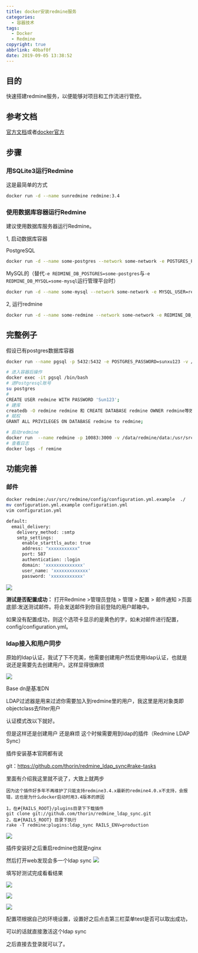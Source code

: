 ```yaml
---
title: docker安装redmine服务
categories:
  - 容器技术
tags:
  - Docker
  - Redmine
copyright: true
abbrlink: 40baf0f
date: 2019-09-05 13:38:52
---
```


## 目的

快速搭建redmine服务，以便能够对项目和工作流进行管控。



## 参考文档

[官方文档](https://hub.docker.com/_/redmine)或者[docker官方](https://docs.docker.com/samples/library/redmine/)

<!--more-->



## 步骤

### 用SQLite3运行Redmine

这是最简单的方式

```bash
docker run -d --name sunredmine redmine:3.4
```

### 使用数据库容器运行Redmine

建议使用数据库服务器运行Redmine。

1, 启动数据库容器

PostgreSQL

```bash
docker run -d --name some-postgres --network some-network -e POSTGRES_PASSWORD=secret -e POSTGRES_USER=redmine postgres
```

MySQL的（替代`-e REDMINE_DB_POSTGRES=some-postgres`与`-e REDMINE_DB_MYSQL=some-mysql`运行管理平台时）

```bash
docker run -d --name some-mysql --network some-network -e MYSQL_USER=redmine -e MYSQL_PASSWORD=secret -e MYSQL_DATABASE=redmine -e MYSQL_RANDOM_ROOT_PASSWORD=1 mysql:5.7
```

2, 运行redmine

```bash
docker run -d --name some-redmine --network some-network -e REDMINE_DB_POSTGRES=some-postgres -e REDMINE_DB_USERNAME=redmine -e REDMINE_DB_PASSWORD=secret redmine
```



## 完整例子

假设已有postgres数据库容器

```bash
docker run --name pgsql -p 5432:5432 -e POSTGRES_PASSWORD=sunxu123 -v /data/postgres:/var/lib/postgresql/data -d postgres:9.4

# 进入容器后操作
docker exec -it pgsql /bin/bash
# 进Postgresql账号
su postgres
#
CREATE USER redmine WITH PASSWORD 'Sun123';
# 建库
createdb -O redmine redmine 和 CREATE DATABASE redmine OWNER redmine等效,二选一即可
# 赋权
GRANT ALL PRIVILEGES ON DATABASE redmine to redmine;

# 启动redmine
docker run  --name redmine -p 10083:3000 -v /data/redmine/data:/usr/src/redmine/files --link pgsql:remine -d redmine:3.4
# 查看日志
docker logs -f remine
```



## 功能完善

### 邮件

```bash
docker redmine:/usr/src/redmine/config/configuration.yml.example  ./
mv configuration.yml.example configuration.yml
vim configuration.yml

default:
  email_delivery:
    delivery_method: :smtp
    smtp_settings:
      enable_starttls_auto: true
      address: "xxxxxxxxxxx"
      port: 587
      authentication: :login
      domain: 'xxxxxxxxxxxxxx'
      user_name: 'xxxxxxxxxxxxx'
      password: 'xxxxxxxxxxxx'

```

![](docker安装redmine服务/1.png)

**测试是否配置成功：**
打开Redmine >管理员登陆 > 管理 > 配置 > 邮件通知 >页面底部:发送测试邮件。将会发送邮件到你目前登陆的用户邮箱中。

如果没有配置成功，则这个选项卡显示的是黄色的字，如未对邮件进行配置，config/configuration.yml。

### ldap接入和用户同步

原始的ldap认证，我试了下不完美，他需要创建用户然后使用ldap认证，也就是说还是需要先去创建用户。这样显得很麻烦

![](docker安装redmine服务/2.png)

Base dn是基准DN

LDAP过滤器是用来过滤你需要加入到redmine里的用户，我这里是用对象类即objectclass去filter用户

认证模式改以下就好。

但是这样还是创建用户 还是麻烦 这个时候需要用到ldap的插件（Redmine LDAP Sync）

插件安装基本官网都有说

git：https://github.com/thorin/redmine_ldap_sync#rake-tasks

里面有介绍我这里就不说了，大致上就两步

```
因为这个插件好多年不再维护了只能支持redmine3.4.x最新的redmine4.0.x不支持，会报错，这也是为什么docker启动时用3.4版本的原因

1，在#{RAILS_ROOT}/plugins目录下下载插件
git clone git://github.com/thorin/redmine_ldap_sync.git
2，在#{RAILS_ROOT} 目录下执行
rake -T redmine:plugins:ldap_sync RAILS_ENV=production
```

![](docker安装redmine服务/4.png)

插件安装好之后重启redmine也就是nginx

然后打开web发现会多一个ldap sync
![](docker安装redmine服务/5.png)

填写好测试完成看看结果

![](docker安装redmine服务/6.png)

![](docker安装redmine服务/7.png)

![](docker安装redmine服务/8.png)

配置项根据自己的环境设置，设置好之后点击第三栏菜单test是否可以取出成功，

可以的话就直接激活这个ldap sync

之后直接去登录就可以了。